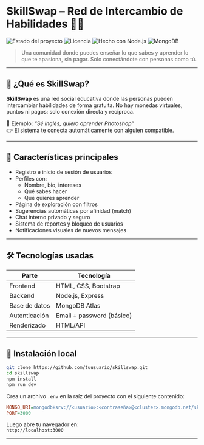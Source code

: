 # SkillSwap – Red de Intercambio de Habilidades 🤝🧠

![Estado del proyecto](https://img.shields.io/badge/Estado-MVP%20en%20desarrollo-blue)
![Licencia](https://img.shields.io/badge/Licencia-MIT-green)
![Hecho con Node.js](https://img.shields.io/badge/backend-Node.js-brightgreen)
![MongoDB](https://img.shields.io/badge/database-MongoDB-informational)

> Una comunidad donde puedes enseñar lo que sabes y aprender lo que te apasiona, sin pagar. Solo conectándote con personas como tú.

---

## 🌟 ¿Qué es SkillSwap?

**SkillSwap** es una red social educativa donde las personas pueden intercambiar habilidades de forma gratuita. No hay monedas virtuales, puntos ni pagos: solo conexión directa y recíproca.

📌 Ejemplo: *“Sé inglés, quiero aprender Photoshop”*  
👉 El sistema te conecta automáticamente con alguien compatible.

---

## 🧩 Características principales

- Registro e inicio de sesión de usuarios
- Perfiles con:
  - Nombre, bio, intereses
  - Qué sabes hacer
  - Qué quieres aprender
- Página de exploración con filtros
- Sugerencias automáticas por afinidad (match)
- Chat interno privado y seguro
- Sistema de reportes y bloqueo de usuarios
- Notificaciones visuales de nuevos mensajes

---

## 🛠️ Tecnologías usadas

| Parte         | Tecnología               |
|--------------|--------------------------|
| Frontend     | HTML, CSS, Bootstrap     |
| Backend      | Node.js, Express         |
| Base de datos| MongoDB Atlas            |
| Autenticación| Email + password (básico)|
| Renderizado  | HTML/API                 |

---

## 🚀 Instalación local

```bash
git clone https://github.com/tuusuario/skillswap.git
cd skillswap
npm install
npm run dev
```

Crea un archivo `.env` en la raíz del proyecto con el siguiente contenido:

```ini
MONGO_URI=mongodb+srv://<usuario>:<contraseña>@<cluster>.mongodb.net/skillswap
PORT=3000
```

Luego abre tu navegador en:  
`http://localhost:3000`

---

